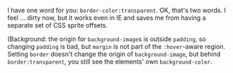 <p>I have one word for you: <code>border-color:transparent</code>. OK, that's two words. I feel ... dirty now, but it works even in IE and saves me from having a separate set of CSS sprite offsets.</p>

<p>(Background: the origin for <code>background-image</code>s is outside <code>padding</code>, so changing <code>padding</code> is bad, but <code>margin</code> is not part of the <code>:hover</code>-aware region. Setting <code>border</code> doesn't change the origin of <code>background-image</code>, but behind <code>border:transparent</code>, you still see the elements' own <code>background-color</code>.</p>